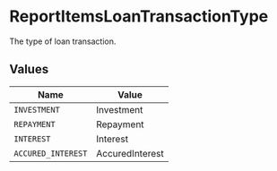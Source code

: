 # ReportItemsLoanTransactionType

The type of loan transaction.


## Values

| Name               | Value              |
| ------------------ | ------------------ |
| `INVESTMENT`       | Investment         |
| `REPAYMENT`        | Repayment          |
| `INTEREST`         | Interest           |
| `ACCURED_INTEREST` | AccuredInterest    |